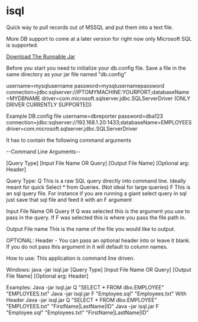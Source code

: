 # isql
Quick way to pull records out of MSSQL and put them into a text file.

More DB support to come at a later version for right now only Microsoft SQL is supported.

<a href="https://files.fm/f/key3qdsr">Download The Runnable Jar</a>

Before you start you need to initialize your db.config file.
Save a file in  the same directory as your jar file named "db.config"

username=mysqlusername
password=mysqlusernamepassword
connection=jdbc:sqlserver://IPTOMYMACHINE:YOURPORT;databaseName=MYDBNAME
driver=com.microsoft.sqlserver.jdbc.SQLServerDriver  (ONLY DRIVER CURRENTLY SUPPORTED)

Example DB.config file
  username=dbreporter
  password=dba123
  connection=jdbc:sqlserver://192.168.1.20:1433;databaseName=EMPLOYEES
  driver=com.microsoft.sqlserver.jdbc.SQLServerDriver

It has to contain the following command arguments

--Command Line Arguments--

[Query Type] [Input File Name OR Query] [Output File Name] [Optional arg: Header]

Query Type:
  Q This is a raw SQL query directly into command line. Ideally meant for quick Select * from Queries. (Not ideal for large queries)
  F This is an sql query file. For instance if you are running a giant select query in sql just save that sql file and feed it with an F argument

Input File Name OR Query
  If Q was selected this is the argument you use to pass in the query.
  If F was selected this is where you pass the file path in.

Output File name
  This is the name of the file you would like to output.
  
OPTIONAL:
  Header - You can pass an optional header into or leave it blank. If you do not pass this argument in it will default to column names.

How to use:
  This application is command line driven.
  
  Windows:
    java -jar isql.jar [Query Type] [Input File Name OR Query] [Output File Name] [Optional arg: Header]

Examples:
    Java -jar isql.jar Q "SELECT * FROM dbo.EMPLOYEE" "EMPLOYEES.txt"
    Java -jar isql.jar F "Employee.sql" "Employees.txt"
With Header
    Java -jar isql.jar Q "SELECT * FROM dbo.EMPLOYEE" "EMPLOYEES.txt" "FirstName|LastName|ID"
    Java -jar isql.jar F "Employee.sql" "Employees.txt" "FirstName|LastName|ID"

